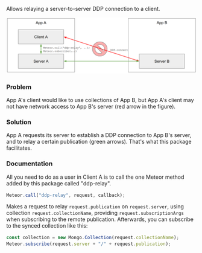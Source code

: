 Allows relaying a server-to-server DDP connection to a client.

![Figure](https://github.com/chfritz/meteor-ddp-relay/raw/master/ddp-relay-figure.png)

### Problem
App A's client would like to use collections of App B, but App A's client may not have network access to App B's server (red arrow in the figure).

### Solution
App A requests its server to establish a DDP connection to App B's server, and to relay a certain publication (green arrows). That's what this package facilitates.

### Documentation

All you need to do as a user in Client A is to call the one Meteor method added by this package called "ddp-relay".

```js
Meteor.call("ddp-relay", request, callback);
```
Makes a request to relay `request.publication` on `request.server`, using collection `request.collectionName`, providing `request.subscriptionArgs` when subscribing to
the remote publication. Afterwards, you can subscribe to the synced collection like
this:
```js
const collection = new Mongo.Collection(request.collectionName);
Meteor.subscribe(request.server + "/" + request.publication);
```

